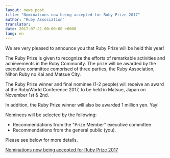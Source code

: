 ```yaml
---
layout: news_post
title: "Nominations now being accepted for Ruby Prize 2017"
author: "Ruby Association"
translator:
date: 2017-07-21 00:00:00 +0000
lang: en
---
```


We are very pleased to announce you that Ruby Prize will be held this year!

The Ruby Prize is given to recognize the efforts of remarkable activities and
achievements in the Ruby Community. The prize will be awarded by the executive
committee comprised of three parties, the Ruby Association, Nihon Ruby no Kai
and Matsue City.

The Ruby Prize winner and final nominee (1-2 people) will receive an award at the
RubyWorld Conference 2017, to be held in Matsue, Japan on November 1st & 2nd.

In addition, the Ruby Prize winner will also be awarded 1 million yen. Yay!

Nominees will be selected by the following:

* Recommendations from the "Prize Member" executive committee
* Recommendations from the general public (you).

Please see below for more details.

[Nominations now being accepted for Ruby Prize 2017](http://www.ruby.or.jp/rubyprize2017/about_en.html)
